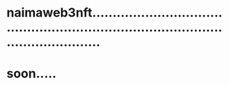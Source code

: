 # naimaweb3nft............................................................................................................
# soon.....
